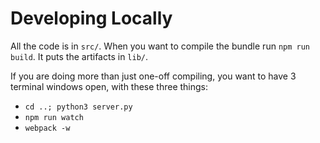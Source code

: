 # Developing Locally

All the code is in `src/`. When you want to compile the bundle run `npm run build`. It puts the artifacts in `lib/`.

If you are doing more than just one-off compiling, you want to have 3 terminal
windows open, with these three things:

* `cd ..; python3 server.py`
* `npm run watch`
* `webpack -w`
